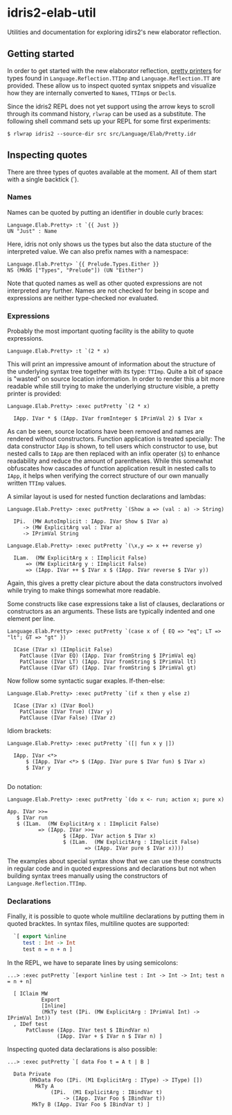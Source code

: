 # idris2-elab-util
Utilities and documentation for exploring idirs2's new elaborator reflection.

## Getting started
In order to get started with the new elaborator reflection,
[pretty printers](/src/Language/Elab/Pretty.idr)
for types found in `Language.Reflection.TTImp` and `Language.Reflection.TT` are provided.
These allow us to inspect quoted syntax snippets and visualize
how they are internally converted to `Name`s, `TTImp`s or `Decl`s.

Since the idris2 REPL does not yet support using the arrow keys
to scroll through its command history, `rlwrap` can be used as a substitute.
The following shell command sets up your REPL for some first experiments:

```
$ rlwrap idris2 --source-dir src src/Language/Elab/Pretty.idr
```

## Inspecting quotes
There are three types of quotes available at the moment.
All of them start with a single backtick (\`).

### Names
Names can be quoted by putting an identifier in double
curly braces:

```
Language.Elab.Pretty> :t `{{ Just }}
UN "Just" : Name
```

Here, idris not only shows us the types but also the
data stucture of the interpreted value. We can also
prefix names with a namespace:

```
Language.Elab.Pretty> `{{ Prelude.Types.Either }}
NS (MkNS ["Types", "Prelude"]) (UN "Either")
```

Note that quoted names as well as other quoted expressions
are not interpreted any further. Names are not checked for
being in scope and expressions are neither type-checked nor
evaluated.

### Expressions
Probably the most important quoting facility
is the ability to quote expressions.

```
Language.Elab.Pretty> :t `(2 * x)
```

This will print an impressive amount of information about the structure
of the underlying syntax tree together with its type: `TTImp`.
Quite a bit of space is "wasted" on source location
information. In order to render this a bit more readable while still
trying to make the underlying structure visible, a
pretty printer is provided:

```
Language.Elab.Pretty> :exec putPretty `(2 * x)

  IApp. IVar * $ (IApp. IVar fromInteger $ IPrimVal 2) $ IVar x

```

As can be seen, source locations have been removed and names
are rendered without constructors. Function application is
treated specially: The data constructor `IApp` is shown, to
tell users which constructor to use, but nested calls to `IApp`
are then replaced with an infix operater (`$`) to enhance readability
and reduce the amount of parentheses. While this somewhat obfuscates
how cascades of function application result in nested calls
to `IApp`, it helps when verifying the correct structure of our own
manually written `TTImp` values.

A similar layout is used for nested function declarations
and lambdas:

```
Language.Elab.Pretty> :exec putPretty `(Show a => (val : a) -> String)

  IPi.  (MW AutoImplicit : IApp. IVar Show $ IVar a)
     -> (MW ExplicitArg val : IVar a)
     -> IPrimVal String

```

```
Language.Elab.Pretty> :exec putPretty `(\x,y => x ++ reverse y)

  ILam.  (MW ExplicitArg x : IImplicit False)
      => (MW ExplicitArg y : IImplicit False)
      => (IApp. IVar ++ $ IVar x $ (IApp. IVar reverse $ IVar y))

```

Again, this gives a pretty clear picture about the data constructors
involved while trying to make things somewhat more readable.

Some constructs like case expressions take a list
of clauses, declarations or constructors as an
arguments. These lists are typically indented and one
element per line.

```
Language.Elab.Pretty> :exec putPretty `(case x of { EQ => "eq"; LT => "lt"; GT => "gt" })

  ICase (IVar x) (IImplicit False)
    PatClause (IVar EQ) (IApp. IVar fromString $ IPrimVal eq)
    PatClause (IVar LT) (IApp. IVar fromString $ IPrimVal lt)
    PatClause (IVar GT) (IApp. IVar fromString $ IPrimVal gt)

```

Now follow some syntactic sugar exaples.
If-then-else:

```
Language.Elab.Pretty> :exec putPretty `(if x then y else z)

  ICase (IVar x) (IVar Bool)
    PatClause (IVar True) (IVar y)
    PatClause (IVar False) (IVar z)

```

Idiom brackets:

```
Language.Elab.Pretty> :exec putPretty `([| fun x y |])

  IApp. IVar <*>
      $ (IApp. IVar <*> $ (IApp. IVar pure $ IVar fun) $ IVar x)
      $ IVar y
              

```

Do notation:

```
Language.Elab.Pretty> :exec putPretty `(do x <- run; action x; pure x)

App. IVar >>=
   $ IVar run
   $ (ILam.  (MW ExplicitArg x : IImplicit False)
          => (IApp. IVar >>=
                  $ (IApp. IVar action $ IVar x)
                  $ (ILam.  (MW ExplicitArg : IImplicit False)
                         => (IApp. IVar pure $ IVar x))))

```

The examples about special syntax show that we can use these
constructs in regular code and in quoted expressions and declarations
but not when building syntax trees manually using the constructors
of `Language.Reflection.TTImp`.

### Declarations

Finally, it is possible to quote whole multiline declarations
by putting them in quoted bracktes. In syntax files, multiline
quotes are supported:

```idris
  `[ export %inline
     test : Int -> Int
     test n = n + n ]
```

In the REPL, we have to separate lines by using semicolons:

```
...> :exec putPretty `[export %inline test : Int -> Int -> Int; test n = n + n]

  [ IClaim MW
           Export
           [Inline]
           (MkTy test (IPi. (MW ExplicitArg : IPrimVal Int) -> IPrimVal Int))
  , IDef test
      PatClause (IApp. IVar test $ IBindVar n)
                (IApp. IVar + $ IVar n $ IVar n) ]

```

Inspecting quoted data declarations is also possible:

```
...> :exec putPretty `[ data Foo t = A t | B ]

  Data Private
       (MkData Foo (IPi. (M1 ExplicitArg : IType) -> IType) [])
         MkTy A
              (IPi.  (M1 ExplicitArg : IBindVar t)
                  -> (IApp. IVar Foo $ IBindVar t))
        MkTy B (IApp. IVar Foo $ IBindVar t) ]

```
